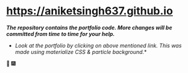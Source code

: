 # https://aniketsingh637.github.io

**_The repository contains the portfolio code. 
More changes will be committed from time to time for your help._**
   
* _Look at the portfolio by clicking on above mentioned link. This was made using materialize CSS & particle background._*
  
:tada: :fireworks:

